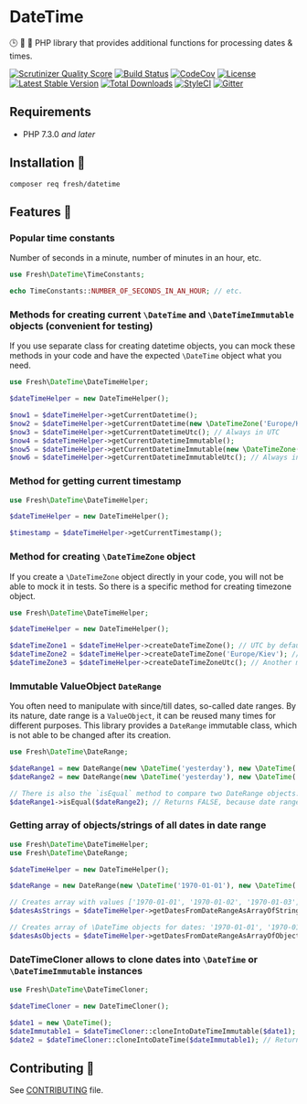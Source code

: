 # DateTime

🕒 📅 🐘 PHP library that provides additional functions for processing dates & times.

[![Scrutinizer Quality Score](https://img.shields.io/scrutinizer/g/fre5h/datetime-php.svg?style=flat-square)](https://scrutinizer-ci.com/g/fre5h/datetime-php/)
[![Build Status](https://img.shields.io/travis/fre5h/datetime-php/master.svg?style=flat-square)](https://travis-ci.org/fre5h/datetime-php)
[![CodeCov](https://img.shields.io/codecov/c/github/fre5h/datetime-php.svg?style=flat-square)](https://codecov.io/github/fre5h/datetime-php)
[![License](https://img.shields.io/packagist/l/fresh/datetime.svg?style=flat-square)](https://packagist.org/packages/fresh/datetime)
[![Latest Stable Version](https://img.shields.io/packagist/v/fresh/datetime.svg?style=flat-square)](https://packagist.org/packages/fresh/datetime)
[![Total Downloads](https://img.shields.io/packagist/dt/fresh/datetime.svg?style=flat-square)](https://packagist.org/packages/fresh/datetime)
[![StyleCI](https://styleci.io/repos/190854938/shield?style=flat-square)](https://styleci.io/repos/190854938)
[![Gitter](https://img.shields.io/badge/gitter-join%20chat-brightgreen.svg?style=flat-square)](https://gitter.im/fre5h/datetime-php)

## Requirements

* PHP 7.3.0 *and later*

## Installation 🌱

```composer req fresh/datetime```

## Features 🎁

### Popular time constants

Number of seconds in a minute, number of minutes in an hour, etc.

```php
use Fresh\DateTime\TimeConstants;

echo TimeConstants::NUMBER_OF_SECONDS_IN_AN_HOUR; // etc.
```

### Methods for creating current `\DateTime` and `\DateTimeImmutable` objects (convenient for testing)

If you use separate class for creating datetime objects, you can mock these methods in your code and have the expected `\DateTime` object what you need.

```php
use Fresh\DateTime\DateTimeHelper;

$dateTimeHelper = new DateTimeHelper();

$now1 = $dateTimeHelper->getCurrentDatetime();
$now2 = $dateTimeHelper->getCurrentDatetime(new \DateTimeZone('Europe/Kiev')); // Or with custom timezone
$now3 = $dateTimeHelper->getCurrentDatetimeUtc(); // Always in UTC
$now4 = $dateTimeHelper->getCurrentDatetimeImmutable();
$now5 = $dateTimeHelper->getCurrentDatetimeImmutable(new \DateTimeZone('Europe/Kiev')); // Or with custom timezone
$now6 = $dateTimeHelper->getCurrentDatetimeImmutableUtc(); // Always in UTC
```

### Method for getting current timestamp

```php
use Fresh\DateTime\DateTimeHelper;

$dateTimeHelper = new DateTimeHelper();

$timestamp = $dateTimeHelper->getCurrentTimestamp();

```

### Method for creating `\DateTimeZone` object

If you create a `\DateTimeZone` object directly in your code, you will not be able to mock it in tests.
So there is a specific method for creating timezone object.

```php
use Fresh\DateTime\DateTimeHelper;

$dateTimeHelper = new DateTimeHelper();

$dateTimeZone1 = $dateTimeHelper->createDateTimeZone(); // UTC by default
$dateTimeZone2 = $dateTimeHelper->createDateTimeZone('Europe/Kiev'); // Or with custom timezone
$dateTimeZone3 = $dateTimeHelper->createDateTimeZoneUtc(); // Another method to get UTC timezone
```

### Immutable ValueObject `DateRange`

You often need to manipulate with since/till dates, so-called date ranges.
By its nature, date range is a `ValueObject`, it can be reused many times for different purposes.
This library provides a `DateRange` immutable class, which is not able to be changed after its creation. 

```php
use Fresh\DateTime\DateRange;

$dateRange1 = new DateRange(new \DateTime('yesterday'), new \DateTime('tomorrow'));
$dateRange2 = new DateRange(new \DateTime('yesterday'), new \DateTime('tomorrow', new \DateTimeZone('Europe/Kiev')));

// There is also the `isEqual` method to compare two DateRange objects.
$dateRange1->isEqual($dateRange2); // Returns FALSE, because date ranges have different timezones
```

### Getting array of objects/strings of all dates in date range

```php
use Fresh\DateTime\DateTimeHelper;
use Fresh\DateTime\DateRange;

$dateTimeHelper = new DateTimeHelper();

$dateRange = new DateRange(new \DateTime('1970-01-01'), new \DateTime('1970-01-03'));

// Creates array with values ['1970-01-01', '1970-01-02', '1970-01-03']
$datesAsStrings = $dateTimeHelper->getDatesFromDateRangeAsArrayOfStrings($dateRange);

// Creates array of \DateTime objects for dates: '1970-01-01', '1970-01-02', '1970-01-03'
$datesAsObjects = $dateTimeHelper->getDatesFromDateRangeAsArrayOfObjects($dateRange);
```

### DateTimeCloner allows to clone dates into `\DateTime` or `\DateTimeImmutable` instances

```php
use Fresh\DateTime\DateTimeCloner;

$dateTimeCloner = new DateTimeCloner();

$date1 = new \DateTime();
$dateImmutable1 = $dateTimeCloner::cloneIntoDateTimeImmutable($date1); // Returns \DateTimeImmutable object
$date2 = $dateTimeCloner::cloneIntoDateTime($dateImmutable1); // Returns \DateTime object
```

## Contributing 🤝

See [CONTRIBUTING](https://github.com/fre5h/datetime-php/blob/master/.github/CONTRIBUTING.md) file.
